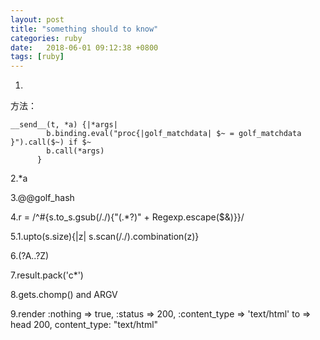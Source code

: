 ```yaml
---
layout: post
title: "something should to know"
categories: ruby
date:   2018-06-01 09:12:38 +0800
tags: [ruby]
---
```

1.
方法：
```
__send__(t, *a) {|*args|
        b.binding.eval("proc{|golf_matchdata| $~ = golf_matchdata }").call($~) if $~
        b.call(*args)
      }
```
2.*a

3.@@golf_hash

4.r = /^#{s.to_s.gsub(/./){"(.*?)" + Regexp.escape($&)}}/

5.1.upto(s.size){|z| s.scan(/./).combination(z)}

6.(?A..?Z)

7.result.pack('c*')

8.gets.chomp() and ARGV

9.render :nothing => true, :status => 200, :content_type => 'text/html' 
to =>
head 200, content_type: "text/html"
